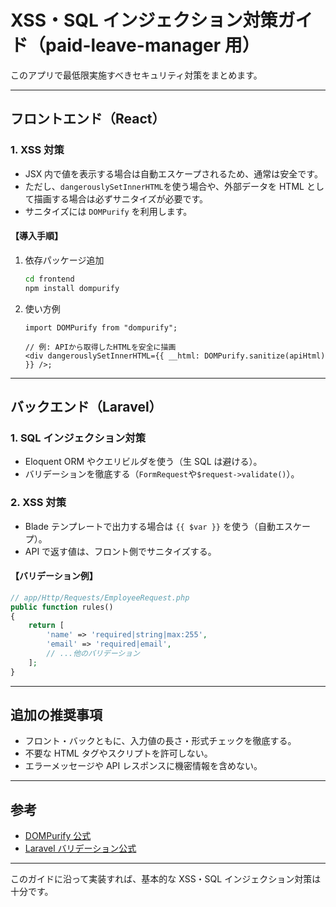 # XSS・SQL インジェクション対策ガイド（paid-leave-manager 用）

このアプリで最低限実施すべきセキュリティ対策をまとめます。

---

## フロントエンド（React）

### 1. XSS 対策

- JSX 内で値を表示する場合は自動エスケープされるため、通常は安全です。
- ただし、`dangerouslySetInnerHTML`を使う場合や、外部データを HTML として描画する場合は必ずサニタイズが必要です。
- サニタイズには `DOMPurify` を利用します。

#### 【導入手順】

1. 依存パッケージ追加
   ```bash
   cd frontend
   npm install dompurify
   ```
2. 使い方例

   ```tsx
   import DOMPurify from "dompurify";

   // 例: APIから取得したHTMLを安全に描画
   <div dangerouslySetInnerHTML={{ __html: DOMPurify.sanitize(apiHtml) }} />;
   ```

---

## バックエンド（Laravel）

### 1. SQL インジェクション対策

- Eloquent ORM やクエリビルダを使う（生 SQL は避ける）。
- バリデーションを徹底する（`FormRequest`や`$request->validate()`）。

### 2. XSS 対策

- Blade テンプレートで出力する場合は `{{ $var }}` を使う（自動エスケープ）。
- API で返す値は、フロント側でサニタイズする。

#### 【バリデーション例】

```php
// app/Http/Requests/EmployeeRequest.php
public function rules()
{
    return [
        'name' => 'required|string|max:255',
        'email' => 'required|email',
        // ...他のバリデーション
    ];
}
```

---

## 追加の推奨事項

- フロント・バックともに、入力値の長さ・形式チェックを徹底する。
- 不要な HTML タグやスクリプトを許可しない。
- エラーメッセージや API レスポンスに機密情報を含めない。

---

## 参考

- [DOMPurify 公式](https://github.com/cure53/DOMPurify)
- [Laravel バリデーション公式](https://laravel.com/docs/validation)

---

このガイドに沿って実装すれば、基本的な XSS・SQL インジェクション対策は十分です。
